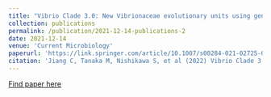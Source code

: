 ```yaml
---
title: "Vibrio Clade 3.0: New Vibrionaceae evolutionary units using genome-based approach"
collection: publications
permalink: /publication/2021-12-14-publications-2
date: 2021-12-14
venue: 'Current Microbiology'
paperurl: 'https://link.springer.com/article/10.1007/s00284-021-02725-0'
citation: 'Jiang C, Tanaka M, Nishikawa S, et al (2022) Vibrio Clade 3.0: New Vibrionaceae evolutionary units using genome-based approach. Curr Microbiol 79:1-15. https://doi.org/10.1007/s00284-021-02725-0'
---
```


<a href='https://link.springer.com/article/10.1007/s00284-021-02725-0'>Find paper here</a>
